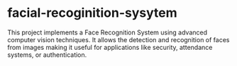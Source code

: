 # facial-recoginition-sysytem
This project implements a Face Recognition System using advanced computer vision techniques. It allows the detection and recognition of faces from images  making it useful for applications like security, attendance systems, or authentication.
